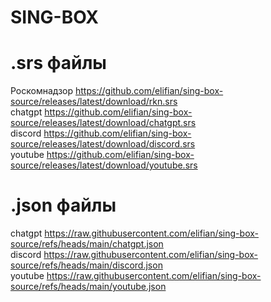 # SING-BOX
# .srs файлы 
Роскомнадзор https://github.com/elifian/sing-box-source/releases/latest/download/rkn.srs  
chatgpt https://github.com/elifian/sing-box-source/releases/latest/download/chatgpt.srs  
discord https://github.com/elifian/sing-box-source/releases/latest/download/discord.srs  
youtube https://github.com/elifian/sing-box-source/releases/latest/download/youtube.srs  
# .json файлы  
chatgpt https://raw.githubusercontent.com/elifian/sing-box-source/refs/heads/main/chatgpt.json  
discord https://raw.githubusercontent.com/elifian/sing-box-source/refs/heads/main/discord.json  
youtube https://raw.githubusercontent.com/elifian/sing-box-source/refs/heads/main/youtube.json  